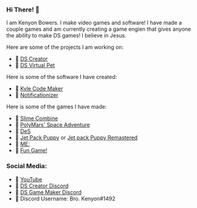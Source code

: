 ### Hi There! 👋
I am Kenyon Bowers. I make video games and software!
I have made a couple games and am currently creating a game engien that gives anyone the ability to make DS games!
I believe in Jesus.

Here are some of the projects I am working on:
- 🔭 [DS Creator](https://bowersindustry.github.io/ds-creator-docs/)
- 🔭 [DS Virtual Pet](https://github.com/MakeYourDSGame/DS-Virtual-Pet)

Here is some of the software I have created:
- 🔭 [Kyle Code Maker]()
- 🔭 [Notificationizer](https://bowersindustry.itch.io/notificationizer)

Here is some of the games I have made:
- 🔭 [Slime Combine](https://bowersindustry.itch.io/slime-combine)
- 🔭 [PolyMars' Space Adventure](https://github.com/BowersIndustry/PolyMars-Game)
- 🔭 [DeS](https://bowersindustry.itch.io/des)
- 🔭 [Jet Pack Puppy](https://bowersindustry.itch.io/jet-pack-puppy) or [Jet pack Puppy Remastered](https://bowersindustry.itch.io/jet-pack-puppy-remastered)
- 🔭 [ME:](https://bowersindustry.itch.io/me)
- 🔭 [Fun Game!](https://bowersindustry.itch.io/fun-game)

### Social Media:
- 🔭 [YouTube](https://www.youtube.com/channel/UCpPIw9q3QlrpsNsurh2Tzjw)
- 🔭 [DS Creator Discord](https://discord.com/invite/CqrXmqxAf8)
- 🔭 [DS Game Maker Discord]([vx3g55EPT6](https://discord.com/invite/vx3g55EPT6))
- 🔭 Discord Username: Bro. Kenyon#1492

<!--
- 🌱 I’m currently learning ...
- 👯 I’m looking to collaborate on ...
- 🤔 I’m looking for help with ...
- 💬 Ask me about ...
- 📫 How to reach me: ...
- 😄 Pronouns: ...
- ⚡ Fun fact: ...
-->
